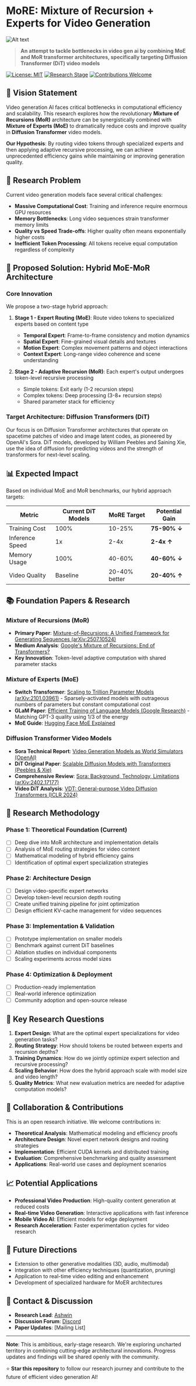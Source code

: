 # MoRE: Mixture of Recursion + Experts for Video Generation

![Alt text](https://miro.medium.com/v2/resize:fit:1100/format:webp/0*MN2iRmEC-_wCaHdn.jpg)


> **An attempt to tackle bottlenecks in video gen ai by combining MoE and MoR transformer architectures, specifically targeting Diffusion Transformer (DiT) video models**

[![License: MIT](https://img.shields.io/badge/License-MIT-yellow.svg)](https://opensource.org/licenses/MIT)
[![Research Stage](https://img.shields.io/badge/Status-Research%20Phase-orange.svg)]()
[![Contributions Welcome](https://img.shields.io/badge/Contributions-Welcome-brightgreen.svg)]()

## 🎯 Vision Statement

Video generation AI faces critical bottlenecks in computational efficiency and scalability. This research explores how the revolutionary **Mixture of Recursions (MoR)** architecture can be synergistically combined with **Mixture of Experts (MoE)** to dramatically reduce costs and improve quality in **Diffusion Transformer** video models.

**Our Hypothesis**: By routing video tokens through specialized experts and then applying adaptive recursive processing, we can achieve unprecedented efficiency gains while maintaining or improving generation quality.

## 🔬 Research Problem

Current video generation models face several critical challenges:

- **Massive Computational Cost**: Training and inference require enormous GPU resources
- **Memory Bottlenecks**: Long video sequences strain transformer memory limits
- **Quality vs Speed Trade-offs**: Higher quality often means exponentially higher costs
- **Inefficient Token Processing**: All tokens receive equal computation regardless of complexity

## 🧠 Proposed Solution: Hybrid MoE-MoR Architecture

### Core Innovation
We propose a two-stage hybrid approach:

1. **Stage 1 - Expert Routing (MoE)**: Route video tokens to specialized experts based on content type
   - **Temporal Expert**: Frame-to-frame consistency and motion dynamics
   - **Spatial Expert**: Fine-grained visual details and textures
   - **Motion Expert**: Complex movement patterns and object interactions
   - **Context Expert**: Long-range video coherence and scene understanding

2. **Stage 2 - Adaptive Recursion (MoR)**: Each expert's output undergoes token-level recursive processing
   - Simple tokens: Exit early (1-2 recursion steps)
   - Complex tokens: Deep processing (3-8+ recursion steps)
   - Shared parameter stack for efficiency

### Target Architecture: Diffusion Transformers (DiT)

Our focus is on Diffusion Transformer architectures that operate on spacetime patches of video and image latent codes, as pioneered by OpenAI's Sora. DiT models, developed by William Peebles and Saining Xie, use the idea of diffusion for predicting videos and the strength of transformers for next-level scaling.

## 📊 Expected Impact

Based on individual MoE and MoR benchmarks, our hybrid approach targets:

| Metric | Current DiT Models | MoRE Target | Potential Gain |
|--------|-------------------|-------------|----------------|
| Training Cost | 100% | 10-25% | **75-90% ↓** |
| Inference Speed | 1x | 2-4x | **2-4x ↑** |
| Memory Usage | 100% | 40-60% | **40-60% ↓** |
| Video Quality | Baseline | 20-40% better | **20-40% ↑** |

## 📚 Foundation Papers & Research

### Mixture of Recursions (MoR)
- **Primary Paper**: [Mixture-of-Recursions: A Unified Framework for Generating Sequences (arXiv:2507.10524)](https://arxiv.org/abs/2507.10524)
- **Medium Analysis**: [Google's Mixture of Recursions: End of Transformers?](https://medium.com/data-science-in-your-pocket/googles-mixture-of-recursions-end-of-transformers-b8de0fe9c83b)
- **Key Innovation**: Token-level adaptive computation with shared parameter stacks

### Mixture of Experts (MoE)
- **Switch Transformer**: [Scaling to Trillion Parameter Models (arXiv:2101.03961)](https://arxiv.org/abs/2101.03961) - Sparsely-activated models with outrageous numbers of parameters but constant computational cost
- **GLaM Paper**: [Efficient Training of Language Models (Google Research)](https://research.google/blog/mixture-of-experts-with-expert-choice-routing/) - Matching GPT-3 quality using 1/3 of the energy
- **MoE Guide**: [Hugging Face MoE Explained](https://huggingface.co/blog/moe)

### Diffusion Transformer Video Models  
- **Sora Technical Report**: [Video Generation Models as World Simulators (OpenAI)](https://openai.com/research/video-generation-models-as-world-simulators)
- **DiT Original Paper**: [Scalable Diffusion Models with Transformers (Peebles & Xie)](https://arxiv.org/abs/2212.09748)
- **Comprehensive Review**: [Sora: Background, Technology, Limitations (arXiv:2402.17177)](https://arxiv.org/html/2402.17177v1)
- **Video DiT Analysis**: [VDT: General-purpose Video Diffusion Transformers (ICLR 2024)](http://en.nads.ruc.edu.cn/ResearchUpdate/e14ebfe82dca4b198352f2fb781c0eaf.htm)

## 🔬 Research Methodology

### Phase 1: Theoretical Foundation (Current)
- [ ] Deep dive into MoR architecture and implementation details
- [ ] Analysis of MoE routing strategies for video content
- [ ] Mathematical modeling of hybrid efficiency gains
- [ ] Identification of optimal expert specialization strategies

### Phase 2: Architecture Design
- [ ] Design video-specific expert networks
- [ ] Develop token-level recursion depth routing
- [ ] Create unified training pipeline for joint optimization  
- [ ] Design efficient KV-cache management for video sequences

### Phase 3: Implementation & Validation
- [ ] Prototype implementation on smaller models
- [ ] Benchmark against current DiT baselines
- [ ] Ablation studies on individual components
- [ ] Scaling experiments across model sizes

### Phase 4: Optimization & Deployment
- [ ] Production-ready implementation
- [ ] Real-world inference optimization
- [ ] Community adoption and open-source release

## 🎯 Key Research Questions

1. **Expert Design**: What are the optimal expert specializations for video generation tasks?
2. **Routing Strategy**: How should tokens be routed between experts and recursion depths?
3. **Training Dynamics**: How do we jointly optimize expert selection and recursive processing?
4. **Scaling Behavior**: How does the hybrid approach scale with model size and video length?
5. **Quality Metrics**: What new evaluation metrics are needed for adaptive computation models?

## 🤝 Collaboration & Contributions

This is an open research initiative. We welcome contributions in:

- **Theoretical Analysis**: Mathematical modeling and efficiency proofs
- **Architecture Design**: Novel expert network designs and routing strategies  
- **Implementation**: Efficient CUDA kernels and distributed training
- **Evaluation**: Comprehensive benchmarking and quality assessment
- **Applications**: Real-world use cases and deployment scenarios

## 📈 Potential Applications

- **Professional Video Production**: High-quality content generation at reduced costs
- **Real-time Video Generation**: Interactive applications with fast inference
- **Mobile Video AI**: Efficient models for edge deployment
- **Research Acceleration**: Faster experimentation cycles for video research

## 🔮 Future Directions

- Extension to other generative modalities (3D, audio, multimodal)
- Integration with other efficiency techniques (quantization, pruning)
- Application to real-time video editing and enhancement
- Development of specialized hardware for MoER architectures

## 📧 Contact & Discussion

- **Research Lead**: [Ashwin](ab9168293@gmail.com)
- **Discussion Forum**: [Discord](https://discord.gg/xJNHu9zbDC)
- **Paper Updates**: [Mailing List]

---

**Note**: This is ambitious, early-stage research. We're exploring uncharted territory in combining cutting-edge architectural innovations. Progress updates and findings will be shared openly with the community.

⭐ **Star this repository** to follow our research journey and contribute to the future of efficient video generation AI!
